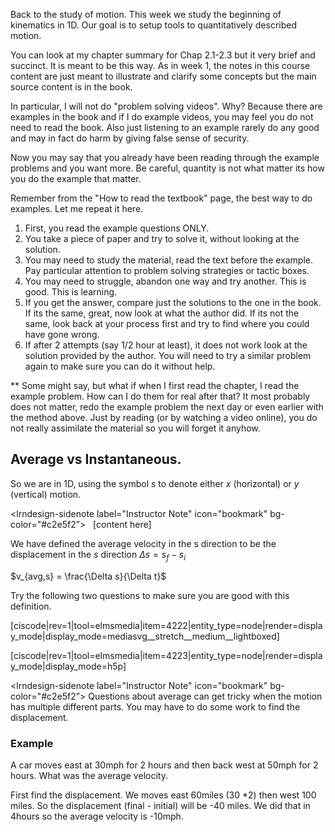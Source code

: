 Back to the study of motion. This week we study the beginning of kinematics in 1D. Our goal is to setup tools to quantitatively described motion. 

You can look at my chapter summary for Chap 2.1-2.3 but it very brief and succinct. It is meant to be this way. As in week 1, the notes in this course content are just meant to illustrate and clarify some concepts but the main source content is in the book. 

In particular, I will not do "problem solving videos". Why? Because there are examples in the book and if I do example videos, you may feel you do not need to read the book. Also just listening to an example rarely do any good and may in fact do harm by giving false sense of security. 

Now you may say that you already have been reading through the example problems and you want more. Be careful, quantity is not what matter its how you do the example that matter. 

Remember from the "How to read the textbook" page, the best way to do examples. Let me repeat it here.

1. First, you read the example questions ONLY.
2. You take a piece of paper and try to solve it, without looking at the solution. 
3.  You may need to study the material, read the text before the example. Pay particular attention to problem solving strategies or tactic boxes. 
4. You may need to struggle, abandon one way and try another. This is good. This is learning. 
4. If you get the answer, compare just the solutions to the one in the book. If its the same, great, now look at what the author did. If its not the same, look back at your process first and try to find where you could have gone wrong. 
5. If after 2 attempts (say 1/2 hour at least), it does not work look at the solution provided by the author. You will need to try a similar problem again to make sure you can do it without help.  

** Some might say, but what if when I first read the chapter, I read the example problem. How can I do them for real after that? It most probably does not matter, redo the example problem the next day or even earlier with the method above. Just by reading (or by watching a video online), you do not really assimilate the material so you will forget it anyhow. 

## Average vs Instantaneous.

So we are in 1D, using the symbol $s$ to denote either $x$ (horizontal) or $y$ (vertical) motion. 

<lrndesign-sidenote label="Instructor Note" icon="bookmark" bg-color="#c2e5f2”>
  [content here]
</lrndesign-sidenote>

We have defined the average velocity in the s direction to be the displacement in the $s$ direction $\Delta s= s_f-s_i$
 
$v_{avg,s} = \frac{\Delta s}{\Delta t}$

Try the following two questions to make sure you are good with this definition. 

[ciscode|rev=1|tool=elmsmedia|item=4222|entity_type=node|render=display_mode|display_mode=mediasvg__stretch__medium__lightboxed]

[ciscode|rev=1|tool=elmsmedia|item=4223|entity_type=node|render=display_mode|display_mode=h5p]

<lrndesign-sidenote label="Instructor Note" icon="bookmark" bg-color="#c2e5f2”>
Questions about average can get tricky when the motion has multiple different parts. You may have to do some work to find the displacement. 
</lrndesign-sidenote>

### Example

A car moves east at 30mph for 2 hours and then back west at 50mph for 2 hours. What was the average velocity. 

First find the displacement. We moves east 60miles (30 *2) then west 100 miles. So the displacement (final - initial) will be -40 miles. We did that in 4hours so the average velocity is -10mph. 